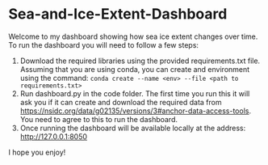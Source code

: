 # Sea-and-Ice-Extent-Dashboard

Welcome to my dashboard showing how sea ice extent changes over time. To run the dashboard you will need to follow a few steps:
  1. Download the required libraries using the provided requirements.txt file. Assuming that you are using conda, you can create and environment using the command: ```conda create --name <env> --file <path to requirements.txt>```
  2. Run dashboard.py in the code folder. The first time you run this it will ask you if it can create and download the required data from https://nsidc.org/data/g02135/versions/3#anchor-data-access-tools. You need to agree to this to run the dashboard.
  3. Once running the dashboard will be available locally at the address: http://127.0.0.1:8050

I hope you enjoy!
